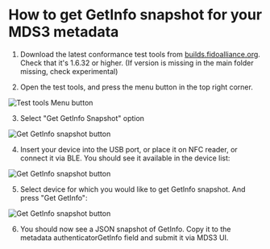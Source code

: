 How to get GetInfo snapshot for your MDS3 metadata
===

1. Download the latest conformance test tools from [builds.fidoalliance.org](https://builds.fidoalliance.org/). Check that it's 1.6.32 or higher. (If version is missing in the main folder missing, check experimental)

2. Open the test tools, and press the menu button in the top right corner.

![Test tools Menu button](../.resources/img/diag-1-tools-menu-button.png)

3. Select "Get GetInfo Snapshot" option

![Get GetInfo snapshot button](../.resources/img/diag-2-getgetinfo-button.png)

4. Insert your device into the USB port, or place it on NFC reader, or connect it via BLE. You should see it available in the device list:

![Get GetInfo snapshot button](../.resources/img/diag-3-getgetinfo-device-list.png)

5. Select device for which you would like to get GetInfo snapshot. And press "Get GetInfo":

![Get GetInfo snapshot button](../.resources/img/diag-4-getgetinfo-snapshot.png)

6. You should now see a JSON snapshot of GetInfo. Copy it to the metadata authenticatorGetInfo field and submit it via MDS3 UI.
